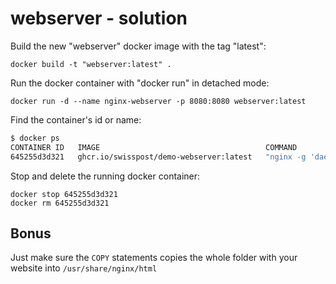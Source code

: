 # webserver - solution

Build the new "webserver" docker image with the tag "latest":  

```
docker build -t "webserver:latest" . 
```

Run the docker container with "docker run" in detached mode:  

```
docker run -d --name nginx-webserver -p 8080:8080 webserver:latest
```

Find the container's id or name:

```bash
$ docker ps
CONTAINER ID   IMAGE                                     COMMAND                  CREATED         STATUS                  PORTS                                   NAMES
645255d3d321   ghcr.io/swisspost/demo-webserver:latest   "nginx -g 'daemon of…"   2 seconds ago   Up Less than a second   0.0.0.0:8080->8080/tcp, :::8080->8080/tcp   nginx-webserver
```

Stop and delete the running docker container:  

```
docker stop 645255d3d321
docker rm 645255d3d321
```

## Bonus

Just make sure the `COPY` statements copies the whole folder with your website into `/usr/share/nginx/html`
